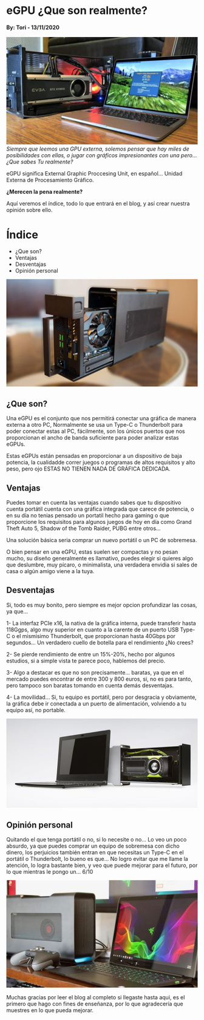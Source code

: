 # eGPU ¿Que son realmente?
<b>By: Tori - 13/11/2020</b>
<br>
<br>
![img](media/c1.jpg)
*Siempre que leemos una GPU externa, solemos pensar que hay miles de posibilidades con ellas, o jugar con gráficos impresionantes con una pero... ¿Que sabes Tu  realmente?*

eGPU significa External Graphic Proccesing Unit, en español... Unidad Externa de Procesamiento Gráfico.

**¿Merecen la pena realmente?**

Aquí veremos el índice, todo lo que entrará en el blog, y así crear nuestra opinión sobre ello.

# Índice

- ¿Que son?
- Ventajas
- Desventajas
- Opinión personal

![img](media/c2.jpg)

## ¿Que son?

Una eGPU es el conjunto que nos permitirá conectar una gráfica de manera externa a otro PC, Normalmente se usa un Type-C o Thunderbolt para poder conectar estas al PC, fácilmente, son los únicos puertos que nos proporcionan el ancho de banda suficiente para poder analizar estas eGPUs.

Estas eGPUs están pensadas en proporcionar a un dispositivo de baja potencia, la cualidadde correr juegos o programas de altos requisitos y alto peso, pero ojo ESTAS NO TIENEN NADA DE GRÁFICA DEDICADA.

## Ventajas

Puedes tomar en cuenta las ventajas cuando sabes que tu dispositivo cuenta portátil cuenta con una gráfica integrada que carece de potencia, o en su día no tenias pensado un portatil hecho para gaming o que proporcione los requisitos para algunos juegos de hoy en día como Grand Theft Auto 5, Shadow of the Tomb Raider, PUBG entre otros...

Una solución básica seria comprar un nuevo portátil o un PC de sobremesa.

O bien pensar en una eGPU, estas suelen ser compactas y no pesan mucho, su diseño generalmente es llamativo, puedes elegir si quieres algo que deslumbre, muy pícaro, o minimalista, una verdadera envidia si sales de casa o algún amigo viene a la tuya.

## Desventajas

Si, todo es muy bonito, pero siempre es mejor opcion profundizar las cosas, ya que...

1- La interfaz PCIe x16, la nativa de la gráfica interna, puede transferir hasta 118Ggps, algo muy superior en cuanto a la carente de un puerto USB Type-C o el mismisimo Thunderbolt, que proporcionan hasta 40Gbps por segundos... Un verdadero cuello de botella para el rendimiento ¿No crees?

2- Se pierde rendimiento de entre un 15%-20%, hecho por algunos estudios, si a simple vista te parece poco, hablemos del precio.

3- Algo a destacar es que no son precisamente... baratas, ya que en el mercado puedes encontrar de entre 300 y 800 euros, si, no es para tanto, pero tampoco son baratas tomando en cuenta demás desventajas.

4- La movilidad... Si, tu equipo es portátil, pero por desgracia y obviamente, la gráfica debe ir conectada a un puerto de alimentación, volviendo a tu equipo así, no portable.

![img](media/c3.jpg)

## Opinión personal

Quitando el que tenga portátil o no, si lo necesite o no... Lo veo un poco absurdo, ya que puedes comprar un equipo de sobremesa con dicho dinero, los perjuicios también entran en que necesitas un Type-C en el portátil o Thunderbolt, lo bueno es que... No logro evitar que me llame la atención, lo logra bastante bien, y veo que puede mejorar para el futuro, por lo que mientras le pongo un... 6/10

![img](media/c4.jpg)

Muchas gracias por leer el blog al completo si llegaste hasta aqui, es el primero que hago con fines de enseñanza, por lo que agradecería que muestres en lo que pueda mejorar.

